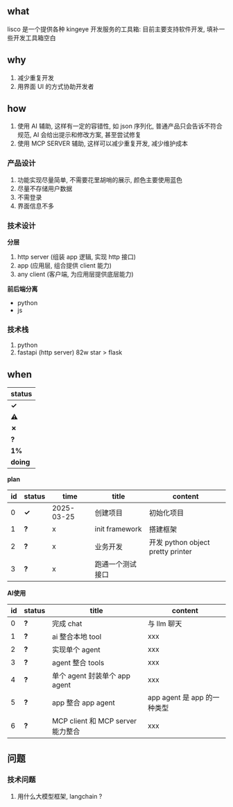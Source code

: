 ## what

lisco 是一个提供各种 kingeye 开发服务的工具箱:
目前主要支持软件开发, 填补一些开发工具箱空白 

## why

1. 减少重复开发
2. 用界面 UI 的方式协助开发者

## how

1. 使用 AI 辅助, 这样有一定的容错性, 如 json 序列化, 普通产品只会告诉不符合规范, AI 会给出提示和修改方案, 甚至尝试修复
2. 使用 MCP SERVER 辅助, 这样可以减少重复开发, 减少维护成本

### 产品设计

1. 功能实现尽量简单, 不需要花里胡哨的展示, 颜色主要使用蓝色
2. 尽量不存储用户数据
3. 不需登录
4. 界面信息不多

### 技术设计

**分层**
1. http server (组装 app 逻辑, 实现 http 接口)
2. app  (应用层, 组合提供 client 能力) 
3. any  client (客户端, 为应用层提供底层能力)

**前后端分离**
- python
- js

### 技术栈

1. python
2. fastapi (http server) 82w star > flask

## when

| status    | 
|-----------|
| **✓**     |  
| **⚠**     |  
| **✗**     |
| **?**     |
| **1%**    |
| **doing** |


**plan**

| id | status | time       | title          | content                         |
|----|--------|------------|----------------|---------------------------------|
| 0  | **✓**  | 2025-03-25 | 创建项目           | 初始化项目                           |
| 1  | **?**  | x          | init framework | 搭建框架                            |
| 2  | **?**  | x          | 业务开发           | 开发 python object pretty printer |
| 3  | **?**  | x          | 跑通一个测试接口       |                                 |


**AI使用**

| id | status | title                        | content               |
|----|--------|------------------------------|-----------------------|
| 0  | **?**  | 完成 chat                      | 与 llm 聊天              |
| 1  | **?**  | ai 整合本地 tool                 | xxx                   |
| 2  | **?**  | 实现单个 agent                   | xxx                   |
| 3  | **?**  | agent 整合 tools               | xxx                   |
| 4  | **?**  | 单个 agent 封装单个 app agent      | xxx                   |
| 5  | **?**  | app 整合 app agent             | app agent 是 app 的一种类型 |
| 6  | **?**  | MCP client 和 MCP server 能力整合 | xxx                   |


## 问题


### 技术问题

1. 用什么大模型框架, langchain ? 


